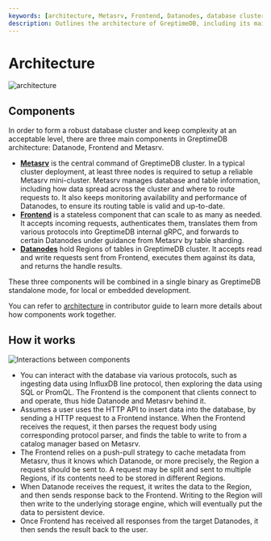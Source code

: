 ```yaml
---
keywords: [architecture, Metasrv, Frontend, Datanodes, database cluster]
description: Outlines the architecture of GreptimeDB, including its main components Metasrv, Frontend, and Datanodes. It explains how these components work together to form a robust database cluster and provides links to detailed documentation for each component.
---
```


# Architecture

![architecture](/architecture-3.png)

## Components

In order to form a robust database cluster and keep complexity at an acceptable
level, there are three main components in GreptimeDB architecture: Datanode,
Frontend and Metasrv.

- [**Metasrv**](/contributor-guide/metasrv/overview.md) is the central command of
  GreptimeDB cluster. In a typical cluster deployment, at least three nodes is required to
  setup a reliable Metasrv mini-cluster. Metasrv manages database and table
  information, including how data spread across the cluster and where to route
  requests to. It also keeps monitoring availability and performance of Datanodes,
  to ensure its routing table is valid and up-to-date.
- [**Frontend**](/contributor-guide/frontend/overview.md) is a stateless
  component that can scale to as many as needed. It accepts incoming requests,
  authenticates them, translates them from various protocols into GreptimeDB
  internal gRPC, and forwards to certain Datanodes under guidance from Metasrv by table sharding.
- [**Datanodes**](/contributor-guide/datanode/overview.md) hold Regions of
  tables in GreptimeDB cluster. It accepts read and write requests sent
  from Frontend, executes them against its data, and returns the handle results.

These three components will be combined in a single binary as GreptimeDB standalone mode, for local or embedded development.

You can refer to [architecture](/contributor-guide/overview.md) in contributor guide to learn more details about how components work together.

## How it works

![Interactions between components](/how-it-works.png)

- You can interact with the database via various protocols, such as ingesting data using
  InfluxDB line protocol, then exploring the data using SQL or PromQL. The Frontend is the
  component that clients connect to and operate, thus hide Datanode and Metasrv behind it.
- Assumes a user uses the HTTP API to insert data into the database, by sending a HTTP request to a
  Frontend instance. When the Frontend receives the request, it then parses the request body using
  corresponding protocol parser, and finds the table to write to from a catalog manager based on
  Metasrv.
- The Frontend relies on a push-pull strategy to cache metadata from Metasrv, thus it knows which
  Datanode, or more precisely, the Region a request should be sent to. A request may be split and
  sent to multiple Regions, if its contents need to be stored in different Regions.
- When Datanode receives the request, it writes the data to the Region, and then sends response
  back to the Frontend. Writing to the Region will then write to the underlying storage engine,
  which will eventually put the data to persistent device.
- Once Frontend has received all responses from the target Datanodes, it then sends the result
  back to the user.


